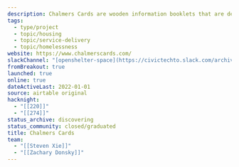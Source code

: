 ```yaml
---
description: Chalmers Cards are wooden information booklets that are designed to be given out at Toronto's emergency shelters and to folks sleeping on the streets of Toronto. They explain how to access social services!
tags:
  - type/project
  - topic/housing
  - topic/service-delivery
  - topic/homelessness
website: https://www.chalmerscards.com/
slackChannel: "[openshelter-space](https://civictechto.slack.com/archives/C8ZRFH7JShttps://civictechto.slack.com/archives/C8ZRFH7JS)"
fromBreakout: true
launched: true
online: true
dateActiveLast: 2022-01-01
source: airtable original
hacknight:
  - "[[220]]"
  - "[[274]]"
status_archive: discovering
status_community: closed/graduated
title: Chalmers Cards
team:
  - "[[Steven Xie]]"
  - "[[Zachary Donsky]]"
---
```

